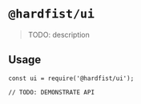 # `@hardfist/ui`

> TODO: description

## Usage

```
const ui = require('@hardfist/ui');

// TODO: DEMONSTRATE API
```
